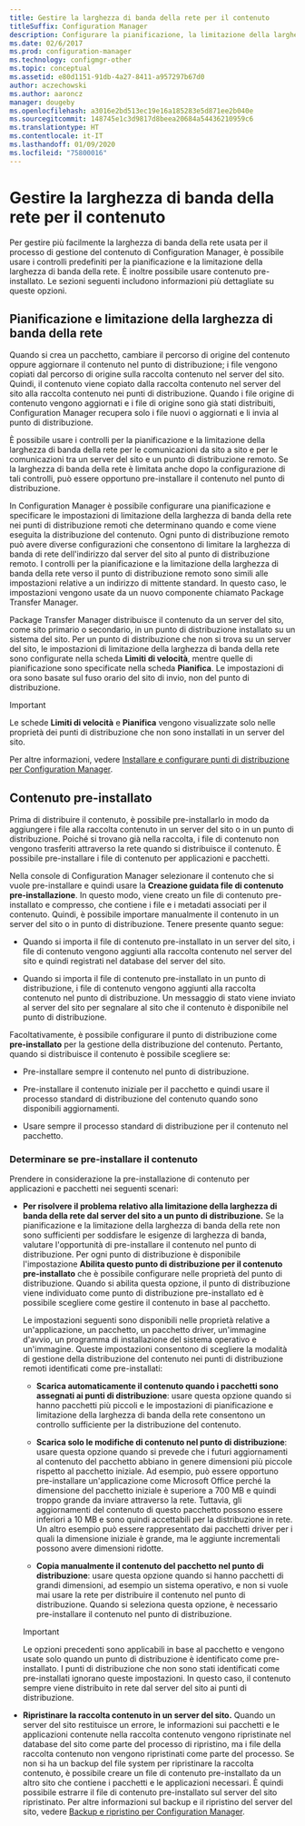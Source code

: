 ```yaml
---
title: Gestire la larghezza di banda della rete per il contenuto
titleSuffix: Configuration Manager
description: Configurare la pianificazione, la limitazione della larghezza di banda della rete e il contenuto pre-installato per Configuration Manager.
ms.date: 02/6/2017
ms.prod: configuration-manager
ms.technology: configmgr-other
ms.topic: conceptual
ms.assetid: e80d1151-91db-4a27-8411-a957297b67d0
author: aczechowski
ms.author: aaroncz
manager: dougeby
ms.openlocfilehash: a3016e2bd513ec19e16a185283e5d871ee2b040e
ms.sourcegitcommit: 148745e1c3d9817d8beea20684a54436210959c6
ms.translationtype: HT
ms.contentlocale: it-IT
ms.lasthandoff: 01/09/2020
ms.locfileid: "75800016"
---
```

# <a name="manage-network-bandwidth-for-content"></a>Gestire la larghezza di banda della rete per il contenuto
Per gestire più facilmente la larghezza di banda della rete usata per il processo di gestione del contenuto di Configuration Manager, è possibile usare i controlli predefiniti per la pianificazione e la limitazione della larghezza di banda della rete. È inoltre possibile usare contenuto pre-installato. Le sezioni seguenti includono informazioni più dettagliate su queste opzioni.

##  <a name="BKMK_PlanningForThrottling"></a>Pianificazione e limitazione della larghezza di banda della rete  

 Quando si crea un pacchetto, cambiare il percorso di origine del contenuto oppure aggiornare il contenuto nel punto di distribuzione; i file vengono copiati dal percorso di origine sulla raccolta contenuto nel server del sito. Quindi, il contenuto viene copiato dalla raccolta contenuto nel server del sito alla raccolta contenuto nei punti di distribuzione. Quando i file origine di contenuto vengono aggiornati e i file di origine sono già stati distribuiti, Configuration Manager recupera solo i file nuovi o aggiornati e li invia al punto di distribuzione.

 È possibile usare i controlli per la pianificazione e la limitazione della larghezza di banda della rete per le comunicazioni da sito a sito e per le comunicazioni tra un server del sito e un punto di distribuzione remoto. Se la larghezza di banda della rete è limitata anche dopo la configurazione di tali controlli, può essere opportuno pre-installare il contenuto nel punto di distribuzione.  

 In Configuration Manager è possibile configurare una pianificazione e specificare le impostazioni di limitazione della larghezza di banda della rete nei punti di distribuzione remoti che determinano quando e come viene eseguita la distribuzione del contenuto. Ogni punto di distribuzione remoto può avere diverse configurazioni che consentono di limitare la larghezza di banda di rete dell'indirizzo dal server del sito al punto di distribuzione remoto. I controlli per la pianificazione e la limitazione della larghezza di banda della rete verso il punto di distribuzione remoto sono simili alle impostazioni relative a un indirizzo di mittente standard. In questo caso, le impostazioni vengono usate da un nuovo componente chiamato Package Transfer Manager.

 Package Transfer Manager distribuisce il contenuto da un server del sito, come sito primario o secondario, in un punto di distribuzione installato su un sistema del sito. Per un punto di distribuzione che non si trova su un server del sito, le impostazioni di limitazione della larghezza di banda della rete sono configurate nella scheda **Limiti di velocità**, mentre quelle di pianificazione sono specificate nella scheda **Pianifica**. Le impostazioni di ora sono basate sul fuso orario del sito di invio, non del punto di distribuzione.  

> [!IMPORTANT]  
>  Le schede **Limiti di velocità** e **Pianifica** vengono visualizzate solo nelle proprietà dei punti di distribuzione che non sono installati in un server del sito.  

Per altre informazioni, vedere [Installare e configurare punti di distribuzione per Configuration Manager](/sccm/core/servers/deploy/configure/install-and-configure-distribution-points).  

##  <a name="BKMK_PrestagingContent"></a>Contenuto pre-installato  
 Prima di distribuire il contenuto, è possibile pre-installarlo in modo da aggiungere i file alla raccolta contenuto in un server del sito o in un punto di distribuzione. Poiché si trovano già nella raccolta, i file di contenuto non vengono trasferiti attraverso la rete quando si distribuisce il contenuto. È possibile pre-installare i file di contenuto per applicazioni e pacchetti.  

Nella console di Configuration Manager selezionare il contenuto che si vuole pre-installare e quindi usare la **Creazione guidata file di contenuto pre-installazione**. In questo modo, viene creato un file di contenuto pre-installato e compresso, che contiene i file e i metadati associati per il contenuto. Quindi, è possibile importare manualmente il contenuto in un server del sito o in punto di distribuzione. Tenere presente quanto segue:  

-   Quando si importa il file di contenuto pre-installato in un server del sito, i file di contenuto vengono aggiunti alla raccolta contenuto nel server del sito e quindi registrati nel database del server del sito.  

-   Quando si importa il file di contenuto pre-installato in un punto di distribuzione, i file di contenuto vengono aggiunti alla raccolta contenuto nel punto di distribuzione. Un messaggio di stato viene inviato al server del sito per segnalare al sito che il contenuto è disponibile nel punto di distribuzione.  

Facoltativamente, è possibile configurare il punto di distribuzione come **pre-installato** per la gestione della distribuzione del contenuto. Pertanto, quando si distribuisce il contenuto è possibile scegliere se:  

-   Pre-installare sempre il contenuto nel punto di distribuzione.  

-   Pre-installare il contenuto iniziale per il pacchetto e quindi usare il processo standard di distribuzione del contenuto quando sono disponibili aggiornamenti.  

-   Usare sempre il processo standard di distribuzione per il contenuto nel pacchetto.  

###  <a name="BKMK_DetermineToPrestageContent"></a>Determinare se pre-installare il contenuto  
 Prendere in considerazione la pre-installazione di contenuto per applicazioni e pacchetti nei seguenti scenari:  

-   **Per risolvere il problema relativo alla limitazione della larghezza di banda della rete dal server del sito a un punto di distribuzione.** Se la pianificazione e la limitazione della larghezza di banda della rete non sono sufficienti per soddisfare le esigenze di larghezza di banda, valutare l'opportunità di pre-installare il contenuto nel punto di distribuzione. Per ogni punto di distribuzione è disponibile l'impostazione **Abilita questo punto di distribuzione per il contenuto pre-installato** che è possibile configurare nelle proprietà del punto di distribuzione. Quando si abilita questa opzione, il punto di distribuzione viene individuato come punto di distribuzione pre-installato ed è possibile scegliere come gestire il contenuto in base al pacchetto.  

    Le impostazioni seguenti sono disponibili nelle proprietà relative a un'applicazione, un pacchetto, un pacchetto driver, un'immagine d'avvio, un programma di installazione del sistema operativo e un'immagine. Queste impostazioni consentono di scegliere la modalità di gestione della distribuzione del contenuto nei punti di distribuzione remoti identificati come pre-installati:  

    -   **Scarica automaticamente il contenuto quando i pacchetti sono assegnati ai punti di distribuzione**: usare questa opzione quando si hanno pacchetti più piccoli e le impostazioni di pianificazione e limitazione della larghezza di banda della rete consentono un controllo sufficiente per la distribuzione del contenuto.  

    -   **Scarica solo le modifiche di contenuto nel punto di distribuzione**: usare questa opzione quando si prevede che i futuri aggiornamenti al contenuto del pacchetto abbiano in genere dimensioni più piccole rispetto al pacchetto iniziale. Ad esempio, può essere opportuno pre-installare un'applicazione come Microsoft Office perché la dimensione del pacchetto iniziale è superiore a 700 MB e quindi troppo grande da inviare attraverso la rete. Tuttavia, gli aggiornamenti del contenuto di questo pacchetto possono essere inferiori a 10 MB e sono quindi accettabili per la distribuzione in rete. Un altro esempio può essere rappresentato dai pacchetti driver per i quali la dimensione iniziale è grande, ma le aggiunte incrementali possono avere dimensioni ridotte.  

    -   **Copia manualmente il contenuto del pacchetto nel punto di distribuzione**: usare questa opzione quando si hanno pacchetti di grandi dimensioni, ad esempio un sistema operativo, e non si vuole mai usare la rete per distribuire il contenuto nel punto di distribuzione. Quando si seleziona questa opzione, è necessario pre-installare il contenuto nel punto di distribuzione.  

    > [!IMPORTANT]  
    >  Le opzioni precedenti sono applicabili in base al pacchetto e vengono usate solo quando un punto di distribuzione è identificato come pre-installato. I punti di distribuzione che non sono stati identificati come pre-installati ignorano queste impostazioni. In questo caso, il contenuto sempre viene distribuito in rete dal server del sito ai punti di distribuzione.  

-   **Ripristinare la raccolta contenuto in un server del sito.** Quando un server del sito restituisce un errore, le informazioni sui pacchetti e le applicazioni contenute nella raccolta contenuto vengono ripristinate nel database del sito come parte del processo di ripristino, ma i file della raccolta contenuto non vengono ripristinati come parte del processo. Se non si ha un backup del file system per ripristinare la raccolta contenuto, è possibile creare un file di contenuto pre-installato da un altro sito che contiene i pacchetti e le applicazioni necessari. È quindi possibile estrarre il file di contenuto pre-installato sul server del sito ripristinato. Per altre informazioni sul backup e il ripristino del server del sito, vedere [Backup e ripristino per Configuration Manager](/sccm/protect/understand/backup-and-recovery).  
